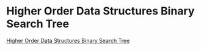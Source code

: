 # Higher Order Data Structures  Binary Search Tree
[Higher Order Data Structures  Binary Search Tree](https://aiwithcloud.com/2022/09/15/higher_order_data_structures__binary_search_tree/)